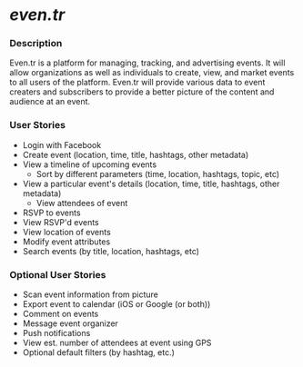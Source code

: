 # ***even.tr***

### Description
Even.tr is a platform for managing, tracking, and advertising events. It will allow organizations as well as individuals to create, view, and market events to all users of the platform. Even.tr will provide various data to event creaters and subscribers to provide a better picture of the content and audience at an event.

### User Stories
- Login with Facebook
- Create event (location, time, title, hashtags, other metadata)
- View a timeline of upcoming events
    - Sort by different parameters (time, location, hashtags, topic, etc)
- View a particular event's details (location, time, title, hashtags, other metadata)
    - View attendees of event
- RSVP to events
- View RSVP'd events
- View location of events
- Modify event attributes
- Search events (by title, location, hashtags, etc)

### Optional User Stories
- Scan event information from picture
- Export event to calendar (iOS or Google (or both))
- Comment on events
- Message event organizer
- Push notifications
- View est. number of attendees at event using GPS
- Optional default filters (by hashtag, etc.)
